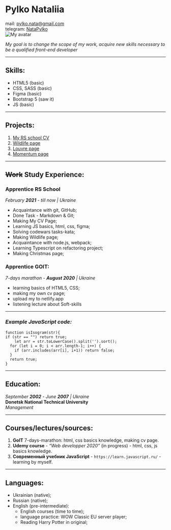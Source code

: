 # Pylko Nataliia

mail: [pylko.nata@gmail.com](mailto:pylko.nata@gmail.com)  
telegram: [NataPylko](https://t.me/NataPylko)  
![My avatar](https://github.com/pylkonata/Docs_Rss_school/blob/main/Images/cv/md_cv_im.jpg?raw=true)

_My goal is to change the scope of my work, acquire new skills necessary to be a qualified front-end developer_

---

## Skills:

- HTML5 (basic)
- CSS, SASS (basic)
- Figma (basic)
- Bootstrap 5 (saw it)
- JS (basic)

---

## Projects:

1. [My RS school CV](https://pylkonata.github.io/rsschool-cv_2021q3/)
2. [Wildlife page](https://rolling-scopes-school.github.io/pylkonata-JSFE2021Q1/wildlife/)
3. [Louvre page](https://rolling-scopes-school.github.io/pylkonata-JSFE2021Q3/museum-dom/)
4. [Momentum page](https://pylkonata-momentum.netlify.app/)

---

## ~~Work~~ Study Experience:

### Apprentice RS School

_February **2021** - till now | Ukraine_

- Acquaintance with git, GitHub;
- Done Task - Markdown & Git;
- Making My CV Page;
- Learning JS basics, html, css, figma;
- Solving codewars tasks-kata;
- Making Wildlife page;
- Acquaintance with node.js, webpack;
- Learning Typescript on refactoring project;
- Making Christmas page;

### Apprentice GOIT:

_7-days marathon - **August 2020** | Ukraine_

- learning basics of HTML5, CSS;
- making my own cv page;
- upload my to netlify.app
- listening lecture about Soft-skills

---

### _Example JavaScript code:_

```
function isIsogram(str){
if (str == "") return true;
    let arr = str.toLowerCase().split('').sort();
  for (let i = 0; i < arr.length-1; i++) {
    if (arr.includes(arr[i], i+1)) return false;
  }
  return true;
}
```

---

## Education:

_September **2002** - June **2007** | Ukraine_  
**Donetsk National Technical University**  
_Management_

---

## Courses/lectures/sources:

1. **GoIT** 7-days-marathon: html, css basics knowledge, making cv page.
2. **Udemy course** - _“Web developper 2020”_ (in progress) - html, css, js basics knowledge.
3. **Современный учебник JavaScript** - `https://learn.javascript.ru/` - learning by myself.

---

## Languages:

- Ukrainian (native);
- Russian (native);
- English (pre-intermediate):
  - English courses (time to time);
  - language practice: WOW Classic EU server player;
  - Reading Harry Potter in original;
